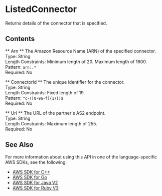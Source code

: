 # ListedConnector<a name="API_ListedConnector"></a>

Returns details of the connector that is specified\.

## Contents<a name="API_ListedConnector_Contents"></a>

 ** Arn **   <a name="TransferFamily-Type-ListedConnector-Arn"></a>
The Amazon Resource Name \(ARN\) of the specified connector\.  
Type: String  
Length Constraints: Minimum length of 20\. Maximum length of 1600\.  
Pattern: `arn:.*`   
Required: No

 ** ConnectorId **   <a name="TransferFamily-Type-ListedConnector-ConnectorId"></a>
The unique identifier for the connector\.  
Type: String  
Length Constraints: Fixed length of 19\.  
Pattern: `^c-([0-9a-f]{17})$`   
Required: No

 ** Url **   <a name="TransferFamily-Type-ListedConnector-Url"></a>
The URL of the partner's AS2 endpoint\.  
Type: String  
Length Constraints: Maximum length of 255\.  
Required: No

## See Also<a name="API_ListedConnector_SeeAlso"></a>

For more information about using this API in one of the language\-specific AWS SDKs, see the following:
+  [AWS SDK for C\+\+](https://docs.aws.amazon.com/goto/SdkForCpp/transfer-2018-11-05/ListedConnector) 
+  [AWS SDK for Go](https://docs.aws.amazon.com/goto/SdkForGoV1/transfer-2018-11-05/ListedConnector) 
+  [AWS SDK for Java V2](https://docs.aws.amazon.com/goto/SdkForJavaV2/transfer-2018-11-05/ListedConnector) 
+  [AWS SDK for Ruby V3](https://docs.aws.amazon.com/goto/SdkForRubyV3/transfer-2018-11-05/ListedConnector) 